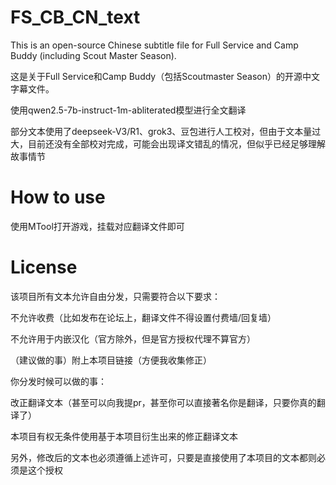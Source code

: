 # FS_CB_CN_text
This is an open-source Chinese subtitle file for Full Service and Camp Buddy (including Scout Master Season).

这是关于Full Service和Camp Buddy（包括Scoutmaster Season）的开源中文字幕文件。

使用qwen2.5-7b-instruct-1m-abliterated模型进行全文翻译

部分文本使用了deepseek-V3/R1、grok3、豆包进行人工校对，但由于文本量过大，目前还没有全部校对完成，可能会出现译文错乱的情况，但似乎已经足够理解故事情节

# How to use

使用MTool打开游戏，挂载对应翻译文件即可

# License

该项目所有文本允许自由分发，只需要符合以下要求：

不允许收费（比如发布在论坛上，翻译文件不得设置付费墙/回复墙）

不允许用于内嵌汉化（官方除外，但是官方授权代理不算官方）

（建议做的事）附上本项目链接（方便我收集修正）

你分发时候可以做的事：

改正翻译文本（甚至可以向我提pr，甚至你可以直接著名你是翻译，只要你真的翻译了）

本项目有权无条件使用基于本项目衍生出来的修正翻译文本

另外，修改后的文本也必须遵循上述许可，只要是直接使用了本项目的文本都则必须是这个授权